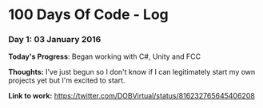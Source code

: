 # 100 Days Of Code - Log

### Day 1: 03 January 2016

**Today's Progress**: Began working with C#, Unity and FCC

**Thoughts:** I've just begun so I don't know if I can legitimately start my own projects yet but I'm excited to start.

**Link to work:** https://twitter.com/DOBVirtual/status/816232765645406208

